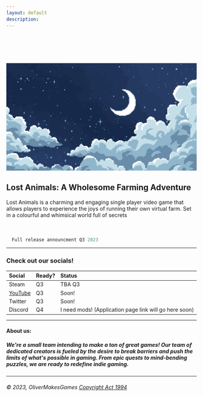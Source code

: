 ```yaml
---
layout: default
description:   
---
```


#  

![Banner](/assets/img/BG.png)

## Lost Animals: A Wholesome Farming Adventure

  Lost Animals is a charming and engaging single player video game that allows players to experience the joys of running their own virtual farm. Set in a colourful and whimsical world full of secrets

```js


  Full release announcment Q3 2023
```

* * * 




### Check out our socials!

| Social       | Ready?            | Status|
|:-------------|:------------------|:------|
| Steam        | Q3                | TBA Q3 |
| [YouTube](https://www.youtube.com/channel/UC0XdaCA-zPShdqIptghatgg)      | Q3                |Soon!|
| Twitter      | Q3                |Soon!   |
| Discord      | Q4                |I need mods! (Application page link will go here soon)|


* * *

#### About us:


##### We're a small team intending to make a ton of great games! Our team of dedicated creators is fueled by the desire to break barriers and push the limits of what's possible in gaming. From epic quests to mind-bending puzzles, we are ready to redefine indie gaming.


* * * 

###### © 2023, OliverMakesGames     [Copyright Act 1994](https://www.iponz.govt.nz/assets/pdf/Copyright/prosecution-policy-guidelines-for-copyright-and-trade-marks.pdf)


